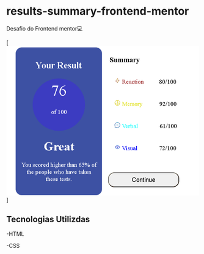 # results-summary-frontend-mentor
Desafio do Frontend mentor💻

[<img src="./images/Tela.gif" alt="gif da página inícial">]

## Tecnologias Utilizdas
-HTML

-CSS